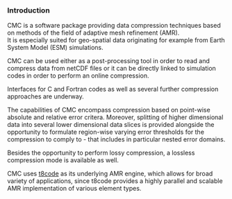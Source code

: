  
### Introduction

CMC is a software package providing data compression techniques based on methods of the field of adaptive mesh refinement (AMR).  
It is especially suited for geo-spatial data originating for example from Earth System Model (ESM) simulations.  

CMC can be used either as a post-processing tool in order to read and compress data from netCDF files or it can be directly linked to simulation codes in order to perform an online compression.  

Interfaces for C and Fortran codes as well as several further compression approaches are underway.  

The capabilities of CMC encompass compression based on point-wise absolute and relative error critera. Moreover, splitting of higher dimensional data into several lower dimensional data slices is provided alongside the opportunity to formulate region-wise varying error thresholds for the compression to comply to - that includes in particular nested error domains.  

Besides the opportunity to perform lossy compression, a lossless compression mode is available as well.  

CMC uses [t8code](https://github.com/DLR-AMR/t8code) as its underlying AMR engine, which allows for broad variety of applications, since t8code provides a highly parallel and scalable AMR implementation of various element types.  
  